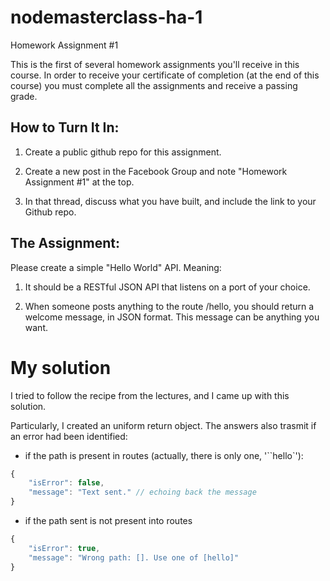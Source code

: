 # nodemasterclass-ha-1
Homework Assignment #1

This is the first of several homework assignments you'll receive in this course. In order to receive your certificate of completion (at the end of this course) you must complete all the assignments and receive a passing grade.

## How to Turn It In:

1. Create a public github repo for this assignment.

2. Create a new post in the Facebook Group  and note "Homework Assignment #1" at the top.

3. In that thread, discuss what you have built, and include the link to your Github repo.

## The Assignment:

Please create a simple "Hello World" API. Meaning:

1. It should be a RESTful JSON API that listens on a port of your choice.

2. When someone posts anything to the route /hello, you should return a welcome message, in JSON format. This message can be anything you want.


# My solution

I tried to follow the recipe from the lectures, and I came up with this solution.

Particularly, I created an uniform return object.  The answers also trasmit if an
error had been identified:

* if the path is present in routes (actually, there is only one, '``hello`'):

```javascript
{
    "isError": false,
    "message": "Text sent." // echoing back the message
}
```

* if the path sent is not present into routes

```javascript
{
    "isError": true,
    "message": "Wrong path: []. Use one of [hello]"
}
```
